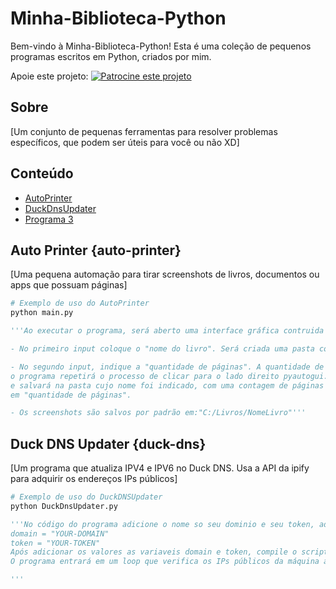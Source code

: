 # Minha-Biblioteca-Python

Bem-vindo à Minha-Biblioteca-Python! Esta é uma coleção de pequenos programas escritos em Python, criados por mim.

Apoie este projeto: [![Patrocine este projeto](https://img.shields.io/badge/-Sponsor-fafbfc?logo=GitHub%20Sponsors)](https://github.com/sponsors/brkas96)

## Sobre

[Um conjunto de pequenas ferramentas para resolver problemas específicos, que podem ser úteis para você ou não XD]

## Conteúdo

- [AutoPrinter](#auto-printer)
- [DuckDnsUpdater](#duck-dns)
- [Programa 3](#programa-3)

## Auto Printer {auto-printer}

[Uma pequena automação para tirar screenshots de livros, documentos ou apps que possuam páginas]

```python
# Exemplo de uso do AutoPrinter
python main.py

'''Ao executar o programa, será aberto uma interface gráfica contruida com a biblioteca PySimpleGUI.

- No primeiro input coloque o "nome do livro". Será criada uma pasta com esse nome, onde os prints seram salvos.

- No segundo input, indique a "quantidade de páginas". A quantidade de páginas, é a quantidade de vezes que
o programa repetirá o processo de clicar para o lado direito pyautogui.press('right') tirará um print da tela
e salvará na pasta cujo nome foi indicado, com uma contagem de páginas no nome de cada print, que foi indicada
em "quantidade de páginas".

- Os screenshots são salvos por padrão em:"C:/Livros/NomeLivro"'''
```

## Duck DNS Updater {duck-dns}
[Um programa que atualiza IPV4 e IPV6 no Duck DNS. Usa a API da ipify para adquirir os endereços IPs públicos]

```python
# Exemplo de uso do DuckDNSUpdater
python DuckDnsUpdater.py

'''No código do programa adicione o nome so seu dominio e seu token, adquiridos no site oficial do Duck DNS.
domain = "YOUR-DOMAIN"
token = "YOUR-TOKEN"
Após adicionar os valores as variaveis domain e token, compile o script com Pyinstaller, depois execute o .exe.
O programa entrará em um loop que verifica os IPs públicos da máquina a cada 20 minutos e atualiza no Duck DNS.

'''

```



